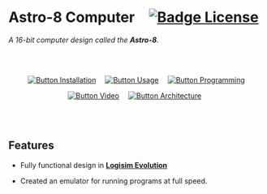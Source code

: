 # Astro-8 Computer   [![Badge License]][License]

*A 16-bit computer design called the **Astro-8**.*

<br>
<br>

<div align = center>

[![Button Installation]][Installation]   
[![Button Usage]][Usage]   
[![Button Programming]][Programming]

[![Button Video]][Video]   
[![Button Architecture]][Architecture] 

</div>

<br>
<br>

## Features

- Fully functional design in **[Logisim Evolution]**

- Created an emulator for running programs at full speed.

<br>


<!----------------------------------------------------------------------------->

[Logisim Evolution]: https://github.com/logisim-evolution/logisim-evolution
[Video]: https://www.youtube.com/watch?v=Zt0JfmV7CyI

[Installation]: Documentation/Installation.md 
[Architecture]: Documentation/Architecture
[Programming]: Documentation/Programming.md
[License]: LICENSE
[Usage]: Documentation/Usage.md


<!----------------------------------[ Badges ]--------------------------------->

[Badge License]: https://img.shields.io/badge/License-MIT-ac8b11.svg?style=for-the-badge&labelColor=yellow


<!---------------------------------[ Buttons ]--------------------------------->

[Button Installation]: https://img.shields.io/badge/Install-339933?style=for-the-badge&logoColor=white&logo=DocuSign
[Button Architecture]: https://img.shields.io/badge/Architecture-006272?style=for-the-badge&logoColor=white&logo=GoogleSearchConsole
[Button Programming]: https://img.shields.io/badge/Program-C9284D?style=for-the-badge&logoColor=white&logo=Xcode
[Button Video]: https://img.shields.io/badge/Explanation-c91111?style=for-the-badge&logoColor=white&logo=YouTube
[Button Usage]: https://img.shields.io/badge/Use-008FC7?style=for-the-badge&logoColor=white&logo=GitBook

